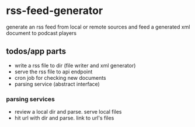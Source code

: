 # rss-feed-generator
generate an rss feed from local or remote sources and feed a generated xml document to podcast players

## todos/app parts
- write a rss file to dir (file writer and xml generator)
- serve the rss file to api endpoint
- cron job for checking new documents
- parsing service (abstract interface)

### parsing services
- review a local dir and parse. serve local files
- hit url with dir and parse. link to url's files
